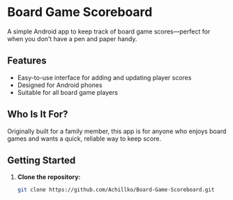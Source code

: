 # Board Game Scoreboard

A simple Android app to keep track of board game scores—perfect for when you don’t have a pen and paper handy.

## Features

- Easy-to-use interface for adding and updating player scores
- Designed for Android phones
- Suitable for all board game players

## Who Is It For?

Originally built for a family member, this app is for anyone who enjoys board games and wants a quick, reliable way to keep score.

## Getting Started

1. **Clone the repository:**
   ```bash
   git clone https://github.com/Achillko/Board-Game-Scoreboard.git
